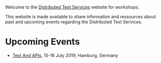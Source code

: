 Welcome to the [Distributed Text Services](https://w3id.org/dts) website for workshops.

This website is made available to share information and ressources about past and upcoming events regarding the Distributed Text Services.

# Upcoming Events 

- [Text And APIs](./events/2019-hamburg), 15-16 July 2019, Hamburg, Germany
